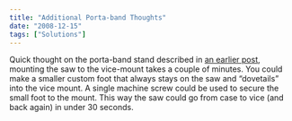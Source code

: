 ```yaml
---
title: "Additional Porta-band Thoughts"
date: "2008-12-15"
tags: ["Solutions"]
---
```


Quick thought on the porta-band stand described in [an earlier post](http://scenic-shop.com/ss/files/portaband_stand.html "Home:Porta-band Stand on the Cheap"), mounting the saw to the vice-mount takes a couple of minutes. You could make a smaller custom foot that always stays on the saw and “dovetails” into the vice mount. A single machine screw could be used to secure the small foot to the mount. This way the saw could go from case to vice (and back again) in under 30 seconds.
